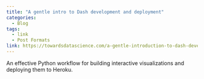 ```yaml
---
title: "A gentle intro to Dash development and deployment"
categories:
  - Blog
tags:
  - link
  - Post Formats
link: https://towardsdatascience.com/a-gentle-introduction-to-dash-development-and-deployment-f8b91990d3bd
---
```


An effective Python workflow for building interactive visualizations and deploying them to Heroku. 
